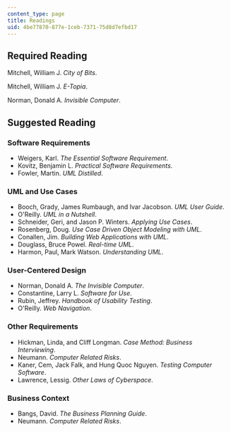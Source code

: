 ```yaml
---
content_type: page
title: Readings
uid: 4be77870-877e-1ceb-7371-75d8d7efbd17
---
```


Required Reading
----------------

Mitchell, William J. _City of Bits_.

Mitchell, William J. _E-Topia_.

Norman, Donald A. _Invisible Computer_.

Suggested Reading
-----------------

### Software Requirements

*   Weigers, Karl. _The Essential Software Requirement_.
*   Kovitz, Benjamin L. _Practical Software Requirements_.
*   Fowler, Martin. _UML Distilled_.

### UML and Use Cases

*   Booch, Grady, James Rumbaugh, and Ivar Jacobson. _UML User Guide_.
*   O'Reilly. _UML in a Nutshell_.
*   Schneider, Geri, and Jason P. Winters. _Applying Use Cases_.
*   Rosenberg, Doug. _Use Case Driven Object Modeling with UML_.
*   Conallen, Jim. _Building Web Applications with UML_.
*   Douglass, Bruce Powel. _Real-time UML_.
*   Harmon, Paul, Mark Watson. _Understanding UML_.

### User-Centered Design

*   Norman, Donald A. _The Invisible Computer_.
*   Constantine, Larry L. _Software for Use_.
*   Rubin, Jeffrey. _Handbook of Usability Testing_.
*   O'Reilly. _Web Navigation_.

### Other Requirements

*   Hickman, Linda, and Cliff Longman. _Case Method: Business Interviewing_.
*   Neumann. _Computer Related Risks_.
*   Kaner, Cem, Jack Falk, and Hung Quoc Nguyen. _Testing Computer Software_.
*   Lawrence, Lessig. _Other Laws of Cyberspace_.

### Business Context

*   Bangs, David. _The Business Planning Guide_.
*   Neumann. _Computer Related Risks_.